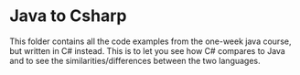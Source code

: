 # Java to Csharp

This folder contains all the code examples from the one-week java course, but written in C# instead. This is to let you see how C# compares to Java and to see the similarities/differences between the two languages.